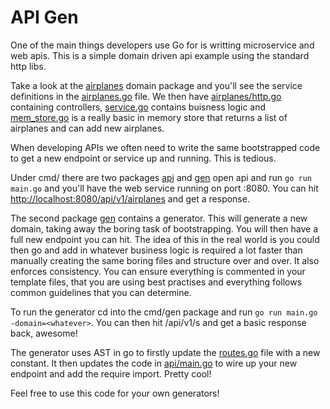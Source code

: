 # API Gen

One of the main things developers use Go for is writting microservice and web apis. This is a simple domain driven api example using the standard http libs.

Take a look at the [airplanes](airplanes) domain package and you'll see the service definitions in the [airplanes.go](airplanes/airplanes.go) file. We then have [airplanes/http.go](http.go) containing controllers, [service.go](airplanes/service.go) contains buisness logic and [mem_store.go](airplanes/mem_store.go) is a really basic in memory store that returns a list of airplanes and can add new airplanes.

When developing APIs we often need to write the same bootstrapped code to get a new endpoint or service up and running. This is tedious.

Under cmd/ there are two packages [api](cmd/api) and [gen](cmd/gen) open api and run `go run main.go` and you'll have the web service running on port :8080. You can hit [http://localhost:8080/api/v1/airplanes](http://localhost:8080/api/v1/airplanes) and get a response.

The second package [gen](cmd/gen) contains a generator. This will generate a new domain, taking away the boring task of bootstrapping. You will then have a full new endpoint you can hit. The idea of this in the real world is you could then go and add in whatever business logic is required a lot faster than manually creating the same boring files and structure over and over. It also enforces consistency. You can ensure everything is commented in your template files, that you are using best practises and everything follows common guidelines that you can determine.

To run the generator cd into the cmd/gen package and run `go run main.go -domain=<whatever>`. You can then hit /api/v1/<whatever>s and get a basic response back, awesome!

The generator uses AST in go to firstly update the [routes.go](routes.go) file with a new constant. It then updates the code in [api/main.go](cmd/api/main.go) to wire up your new endpoint and add the require import. Pretty cool!

Feel free to use this code for your own generators!
